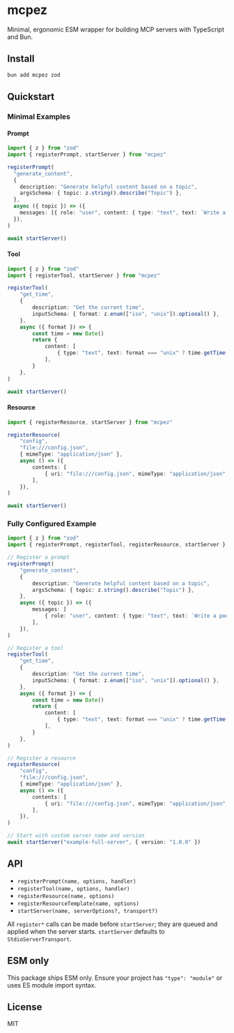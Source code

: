 # mcpez

Minimal, ergonomic ESM wrapper for building MCP servers with TypeScript and Bun.

## Install

```bash
bun add mcpez zod
```

## Quickstart

### Minimal Examples

#### Prompt

<!-- Source: tests/examples/prompt.poem.ts -->

```ts
import { z } from "zod"
import { registerPrompt, startServer } from "mcpez"

registerPrompt(
  "generate_content",
  {
    description: "Generate helpful content based on a topic",
    argsSchema: { topic: z.string().describe("Topic") },
  },
  async ({ topic }) => ({
    messages: [{ role: "user", content: { type: "text", text: `Write a poem about ${topic}` } }],
  }),
)

await startServer()
```

#### Tool

<!-- Source: tests/examples/tool.minimal.ts -->

```ts
import { z } from "zod"
import { registerTool, startServer } from "mcpez"

registerTool(
    "get_time",
    {
        description: "Get the current time",
        inputSchema: { format: z.enum(["iso", "unix"]).optional() },
    },
    async ({ format }) => {
        const time = new Date()
        return {
            content: [
                { type: "text", text: format === "unix" ? time.getTime().toString() : time.toISOString() },
            ],
        }
    },
)

await startServer()
```

#### Resource

<!-- Source: tests/examples/resource.minimal.ts -->

```ts
import { registerResource, startServer } from "mcpez"

registerResource(
    "config",
    "file:///config.json",
    { mimeType: "application/json" },
    async () => ({
        contents: [
            { uri: "file:///config.json", mimeType: "application/json", text: '{"setting": "value"}' },
        ],
    }),
)

await startServer()
```

### Fully Configured Example

<!-- Source: tests/examples/full.server.ts -->

```ts
import { z } from "zod"
import { registerPrompt, registerTool, registerResource, startServer } from "mcpez"

// Register a prompt
registerPrompt(
    "generate_content",
    {
        description: "Generate helpful content based on a topic",
        argsSchema: { topic: z.string().describe("Topic") },
    },
    async ({ topic }) => ({
        messages: [
            { role: "user", content: { type: "text", text: `Write a poem about ${topic}` } },
        ],
    }),
)

// Register a tool
registerTool(
    "get_time",
    {
        description: "Get the current time",
        inputSchema: { format: z.enum(["iso", "unix"]).optional() },
    },
    async ({ format }) => {
        const time = new Date()
        return {
            content: [
                { type: "text", text: format === "unix" ? time.getTime().toString() : time.toISOString() },
            ],
        }
    },
)

// Register a resource
registerResource(
    "config",
    "file:///config.json",
    { mimeType: "application/json" },
    async () => ({
        contents: [
            { uri: "file:///config.json", mimeType: "application/json", text: '{"setting": "value"}' },
        ],
    }),
)

// Start with custom server name and version
await startServer("example-full-server", { version: "1.0.0" })
```

## API

- `registerPrompt(name, options, handler)`
- `registerTool(name, options, handler)`
- `registerResource(name, options)`
- `registerResourceTemplate(name, options)`
- `startServer(name, serverOptions?, transport?)`

All `register*` calls can be made before `startServer`; they are queued and applied
when the server starts. `startServer` defaults to `StdioServerTransport`.

## ESM only

This package ships ESM only. Ensure your project has `"type": "module"` or uses
ES module import syntax.

## License

MIT

